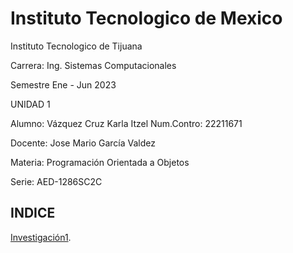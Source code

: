 # Instituto Tecnologico de Mexico
Instituto Tecnologico de Tijuana

Carrera: Ing. Sistemas Computacionales

Semestre Ene - Jun 2023

UNIDAD 1

Alumno: Vázquez Cruz Karla Itzel Num.Contro: 22211671

Docente: Jose Mario García Valdez

Materia: Programación Orientada a Objetos

Serie: AED-1286SC2C


## INDICE

[Investigación1](ParadigmaOO).





